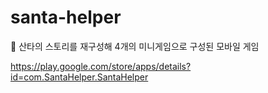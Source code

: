 # santa-helper
🎅 산타의 스토리를 재구성해 4개의 미니게임으로 구성된 모바일 게임

https://play.google.com/store/apps/details?id=com.SantaHelper.SantaHelper
